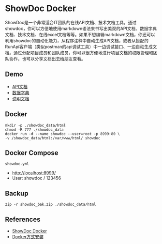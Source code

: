 # ShowDoc Docker

ShowDoc是一个非常适合IT团队的在线API文档、技术文档工具。通过showdoc，你可以方便地使用markdown语法来书写出美观的API文档、数据字典文档、技术文档、在线excel文档等等。如果不想编辑markdown文档，你还可以利用showdoc的自动化能力，从程序注释中自动生成API文档，或者从搭配的RunApi客户端（类似postman的api调试工具）中一边调试接口、一边自动生成文档。通过分配项目成员和团队成员，你可以很方便地进行项目文档的权限管理和团队协作，也可以分享文档出去给朋友查看。

## Demo
- [API文档](http://www.showdoc.com.cn/2)
- [数据字典](http://www.showdoc.com.cn/1)
- [说明文档](http://www.showdoc.com.cn/3)

## Docker
```
mkdir -p ./showdoc_data/html
chmod -R 777 ./showdoc_data
docker run -d --name showdoc --user=root -p 8999:80 \
-v /showdoc_data/html:/var/www/html/ showdoc
```

## Docker Compose
`showdoc.yml`

- [http://localhost:8999/](http://localhost:8999/)
- User: showdoc / 123456

## Backup
```
zip -r showdoc_bak.zip ./showdoc_data/html
```

## References
- [ShowDoc Docker](https://hub.docker.com/r/star7th/showdoc)
- [Docker方式安装](https://www.showdoc.com.cn/help/65610)